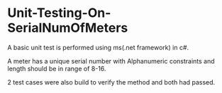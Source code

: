 # Unit-Testing-On-SerialNumOfMeters

A basic unit test is performed using ms(.net framework) in c#. 

A meter has a unique serial number with Alphanumeric constraints and length should be in range of 8-16.

2 test cases were also build to verify the method and both had passed.

